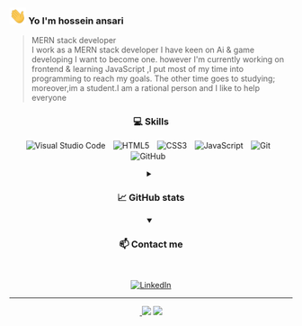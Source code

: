 
<h3> <img src="https://github.com/Parply/Parply/blob/master/.github/Hi.gif?raw=true" width="30px"> Yo <b>I'm hossein ansari</b> </h3> 

> MERN stack developer <br>
> I work as a MERN stack developer
I have keen on Ai & game developing I want to become one. however I'm currently working on frontend & learning JavaScript ,I put most of my time into programming to reach my goals. The other time goes to studying; moreover,im a student.I am a rational person and I like to help everyone

<h3 align="center"> 💻 Skills</h3>

<p align=center>
<img align="center" alt="Visual Studio Code" width="60px" src="https://cdn.jsdelivr.net/gh/devicons/devicon/icons/vscode/vscode-original.svg" style="padding-right:10px;" />
<img align="center" alt="HTML5" width="60px" src="https://cdn.jsdelivr.net/gh/devicons/devicon/icons/html5/html5-original.svg" style="padding-right:10px;" />
<img align="center" alt="CSS3" width="60px" src="https://cdn.jsdelivr.net/gh/devicons/devicon/icons/css3/css3-original.svg" style="padding-right:10px;" />
<img align="center" alt="JavaScript" width="60px" src="https://cdn.jsdelivr.net/gh/devicons/devicon/icons/javascript/javascript-original.svg" style="padding-right:10px;" />
<img align="center" alt="Git" width="60px" src="https://cdn.jsdelivr.net/gh/devicons/devicon/icons/git/git-original.svg" style="padding-right:10px;" />
<img align="center" alt="GitHub" width="60px" src="https://user-images.githubusercontent.com/3369400/139447912-e0f43f33-6d9f-45f8-be46-2df5bbc91289.png" style="padding-right:10px;" />
</p>

<details>
<summary align="center"> <h3><b>📈 GitHub stats </b></h3></summary>

<p align="center">
 <br>
 <img align="center" src="https://github-readme-stats.vercel.app/api?username=hossein-ansari&theme=dark">
 <br>
 <br>
 <img align="center" src="https://github-readme-streak-stats.herokuapp.com/?user=hossein-ansari&theme=dark">
 <br>
 <br>
 <img align="center" src="https://github-readme-stats.vercel.app/api/top-langs/?username=hossein-ansari&theme=dark">

</p>
</details>

 
<details open>
<summary align="center"> <h3><b>📫 Contact me </b></h3></summary>
 <br>
<p align="center">
<a href="https://www.linkedin.com/in/hossein-ansary/"><img alt="LinkedIn" src="https://img.shields.io/badge/LinkedIn-0077B5?style=for-the-badge&logo=linkedin&logoColor=white"</a>
</p>
</details>

------

<p align="center">
  <img src="https://komarev.com/ghpvc/?username=hossein-ansari" alt="" />
    <a href="https://github.com/hossein-ansari/"><img src="https://img.shields.io/github/followers/hossein-ansari?style=flat-square?color=%234CC61E&label=GitHub%20Followers%20"/></a>
   <a href="https://github.com/hossein-ansari/"><img src="https://img.shields.io/github/last-commit/Parply/Parply?style=flat-square?color=red&label=Last%20Updated%20"/></a>
</p>
